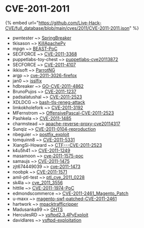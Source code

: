 # CVE-2011-2011
{% embed url="https://github.com/Live-Hack-CVE/full_database/blob/main/cves/2011/CVE-2011-2011.json" %}

* pwntester ~> [SpringBreaker](https://www.alice-snow.ru/2011/database/cve-2011-2011/springbreaker-pwntester)
* tkisason ~> [KillApachePy](https://www.alice-snow.ru/2011/database/cve-2011-2011/killapachepy-tkisason)
* mpgn ~> [BEAST-PoC](https://www.alice-snow.ru/2011/database/cve-2011-2011/beast-poc-mpgn)
* SECFORCE ~> [CVE-2011-3368](https://www.alice-snow.ru/2011/database/cve-2011-2011/cve-2011-3368-secforce)
* puppetlabs-toy-chest ~> [puppetlabs-cve20113872](https://www.alice-snow.ru/2011/database/cve-2011-2011/puppetlabs-cve20113872-puppetlabs-toy-chest)
* SECFORCE ~> [CVE-2011-4107](https://www.alice-snow.ru/2011/database/cve-2011-2011/cve-2011-4107-secforce)
* ikkisoft ~> [ParrotNG](https://www.alice-snow.ru/2011/database/cve-2011-2011/parrotng-ikkisoft)
* argp ~> [cve-2011-3026-firefox](https://www.alice-snow.ru/2011/database/cve-2011-2011/cve-2011-3026-firefox-argp)
* jan0 ~> [isslfix](https://www.alice-snow.ru/2011/database/cve-2011-2011/isslfix-jan0)
* hdbreaker ~> [GO-CVE-2011-4862](https://www.alice-snow.ru/2011/database/cve-2011-2011/go-cve-2011-4862-hdbreaker)
* BrunoPujos ~> [CVE-2011-1237](https://www.alice-snow.ru/2011/database/cve-2011-2011/cve-2011-1237-brunopujos)
* padsalatushal ~> [CVE-2011-2523](https://www.alice-snow.ru/2011/database/cve-2011-2011/cve-2011-2523-padsalatushal)
* XDLDCG ~> [bash-tls-reneg-attack](https://www.alice-snow.ru/2011/database/cve-2011-2011/bash-tls-reneg-attack-xdldcg)
* limkokholefork ~> [CVE-2011-3192](https://www.alice-snow.ru/2011/database/cve-2011-2011/cve-2011-3192-limkokholefork)
* MFernstrom ~> [OffensivePascal-CVE-2011-2523](https://www.alice-snow.ru/2011/database/cve-2011-2011/offensivepascal-cve-2011-2523-mfernstrom)
* Pashkela ~> [CVE-2011-1485](https://www.alice-snow.ru/2011/database/cve-2011-2011/cve-2011-1485-pashkela)
* charmstead ~> [apache-reverse-proxy-cve20114317](https://www.alice-snow.ru/2011/database/cve-2011-2011/apache-reverse-proxy-cve20114317-charmstead)
* Sunqiz ~> [CVE-2011-0104-reproduction](https://www.alice-snow.ru/2011/database/cve-2011-2011/cve-2011-0104-reproduction-sunqiz)
* nbeguier ~> [postfix_exploit](https://www.alice-snow.ru/2011/database/cve-2011-2011/postfix_exploit-nbeguier)
* tomquinn8 ~> [CVE-2011-5331](https://www.alice-snow.ru/2011/database/cve-2011-2011/cve-2011-5331-tomquinn8)
* XiangSi-Howard ~> [CTF---CVE-2011-2523](https://www.alice-snow.ru/2011/database/cve-2011-2011/ctf---cve-2011-2523-xiangsi-howard)
* k4u5h41 ~> [CVE-2011-1249](https://www.alice-snow.ru/2011/database/cve-2011-2011/cve-2011-1249-k4u5h41)
* masamoon ~> [cve-2011-1575-poc](https://www.alice-snow.ru/2011/database/cve-2011-2011/cve-2011-1575-poc-masamoon)
* samaujs ~> [CVE-2011-1475](https://www.alice-snow.ru/2011/database/cve-2011-2011/cve-2011-1475-samaujs)
* zjt674449039 ~> [cve-2011-1473](https://www.alice-snow.ru/2011/database/cve-2011-2011/cve-2011-1473-zjt674449039)
* noobpk ~> [CVE-2011-1571](https://www.alice-snow.ru/2011/database/cve-2011-2011/cve-2011-1571-noobpk)
* amil-ptl-test ~> [ptl_cve_2011_0228](https://www.alice-snow.ru/2011/database/cve-2011-2011/ptl_cve_2011_0228-amil-ptl-test)
* sk4la ~> [cve_2011_3556](https://www.alice-snow.ru/2011/database/cve-2011-2011/cve_2011_3556-sk4la)
* hittlle ~> [CVE-2011-1974-PoC](https://www.alice-snow.ru/2011/database/cve-2011-2011/cve-2011-1974-poc-hittlle)
* edmondscommerce ~> [CVE-2011-2461_Magento_Patch](https://www.alice-snow.ru/2011/database/cve-2011-2011/cve-2011-2461_magento_patch-edmondscommerce)
* u-maxx ~> [magento-swf-patched-CVE-2011-2461](https://www.alice-snow.ru/2011/database/cve-2011-2011/magento-swf-patched-cve-2011-2461-u-maxx)
* hartwork ~> [mpacktrafficripper](https://www.alice-snow.ru/2011/database/cve-2011-2011/mpacktrafficripper-hartwork)
* Madusanka99 ~> [OHTS](https://www.alice-snow.ru/2011/database/cve-2011-2011/ohts-madusanka99)
* HerculesRD ~> [vsftpd2.3.4PyExploit](https://www.alice-snow.ru/2011/database/cve-2011-2011/vsftpd2.3.4pyexploit-herculesrd)
* davidlares ~> [vsftpd-exploitation](https://www.alice-snow.ru/2011/database/cve-2011-2011/vsftpd-exploitation-davidlares)